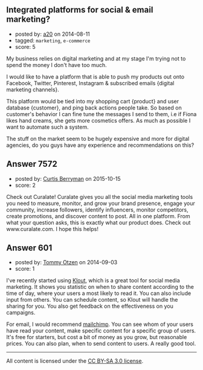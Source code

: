 ## Integrated platforms for social & email marketing?

- posted by: [a20](https://stackexchange.com/users/54595/a20) on 2014-08-11
- tagged: `marketing`, `e-commerce`
- score: 5

<p>My business relies on digital marketing and at my stage I'm trying not to spend the money I don't have too much.</p>

<p>I would like to have a platform that is able to push my products out onto Facebook, Twitter, Pinterest, Instagram &amp; subscribed emails {digital marketing channels}. </p>

<p>This platform would be tied into my shopping cart {product} and user database {customer}, and ping back actions people take. So based on customer's behavior I can fine tune the messages I send to them, i.e if Fiona likes hand creams, she gets more cosmetics offers. As much as possible I want to automate such a system.</p>

<p>The stuff on the market seem to be hugely expensive and more for digital agencies, do you guys have any experience and recommendations on this?</p>



## Answer 7572

- posted by: [Curtis Berryman](https://stackexchange.com/users/6877850/curtis-berryman) on 2015-10-15
- score: 2

<p>Check out Curalate! Curalate gives you all the social media marketing tools you need to measure, monitor, and grow your brand presence, engage your community, increase followers, identify influencers, monitor competitors, create promotions, and discover content to post. All in one platform. From what your question asks, this is exactly what our product does. Check out www.curalate.com. I hope this helps!</p>



## Answer 601

- posted by: [Tommy Otzen](https://stackexchange.com/users/4026382/tommy-otzen) on 2014-09-03
- score: 1

<p>I've recently started using <a href="https://klout.com/" rel="nofollow">Klout</a>, which is a great tool for social media marketing. It shows you statistic on when to share content according to the time of day, where your users a most likely to read it. You can also include input from others. You can schedule content, so Klout will handle the sharing for you. You also get feedback on the effectiveness on you campaigns.</p>

<p>For email, I would recommend <a href="http://mailchimp.com/" rel="nofollow">mailchimp</a>. You can see whom of your users have read your content, make specific content for a specific group of users. It's free for starters, but cost a bit of money as you grow, but reasonable prices. You can also plan, when to send content to users. A really good tool. </p>




---

All content is licensed under the [CC BY-SA 3.0 license](https://creativecommons.org/licenses/by-sa/3.0/).
